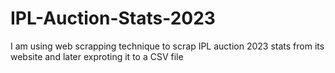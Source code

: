# IPL-Auction-Stats-2023
I am using web scrapping technique to scrap IPL auction 2023 stats from its website and later exproting it to a CSV file
